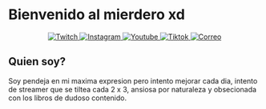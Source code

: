 
# Bienvenido al mierdero xd

<p align="center">
  <a href="https://twitch.com/suukibo_" target="_blank"> 
      <img alt="Twitch" src="https://img.shields.io/badge/Twitch-A327F5?style=for-the-badge&logo=twitch&logoColor=white" />
  </a>
  <a href="https://instagram.com/suukibo_/?hl=es" target="_black">
      <img alt="Instagram" src=" " />
  </a>  
  <a href="https://www.youtube.com/@Suukibo" target="_blank">
      <img alt="Youtube" src=" " />
  </a>
  <a href="https://www.tiktok.com/@suukibo_" target="_blank">
      <img alt="Tiktok" src=" " />
  </a>
  <a href="Suukibo:imsukichaaan@gmail.com">
      <img alt="Correo" src=" " />
  </a>
</p>

## Quien soy? 
Soy pendeja en mi maxima expresion pero intento mejorar cada dia, intento de streamer que se tiltea cada 2 x 3, ansiosa por naturaleza y obsecionada con los libros de dudoso contenido.
